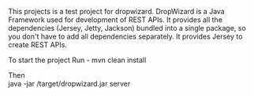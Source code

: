 This projects is a test project for dropwizard. 
DropWizard is a Java Framework used for development of REST APIs.
It provides all the dependencies (Jersey, Jetty, Jackson) bundled into a single package,
so you don't have to add all dependencies separately.
It provides Jersey to create REST APIs.

To start the project
Run - mvn clean install

Then  
java -jar /target/dropwizard.jar server

